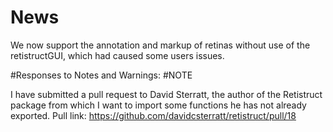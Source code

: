 # News
We now support the annotation and markup of retinas without use of the retistructGUI, which had caused some users issues.

#Responses to Notes and Warnings:
#NOTE

I have submitted a pull request to David Sterratt, the author of the Retistruct package from which I want to import some functions he has not already exported.
Pull link: https://github.com/davidcsterratt/retistruct/pull/18
